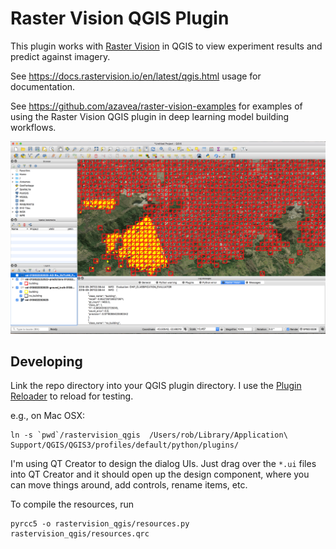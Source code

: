 # Raster Vision QGIS Plugin

This plugin works with [Raster Vision](https://github.com/azavea/raster-vision) in QGIS
to view experiment results and predict against imagery.

See https://docs.rastervision.io/en/latest/qgis.html usage for documentation.

See https://github.com/azavea/raster-vision-examples for examples of using the Raster Vision QGIS plugin in
deep learning model building workflows.

![QGIS results explorer](img/qgis-spacenet-cc.png)

## Developing

Link the repo directory into your QGIS plugin directory. I use the [Plugin Reloader](https://github.com/borysiasty/plugin_reloader) to reload for testing.

e.g., on Mac OSX:
```
ln -s `pwd`/rastervision_qgis  /Users/rob/Library/Application\ Support/QGIS/QGIS3/profiles/default/python/plugins/
```

I'm using QT Creator to design the dialog UIs. Just drag over the `*.ui` files into QT Creator and it should open up the design component, where you can move things around, add controls, rename items, etc.

To compile the resources, run

```
pyrcc5 -o rastervision_qgis/resources.py rastervision_qgis/resources.qrc
```
